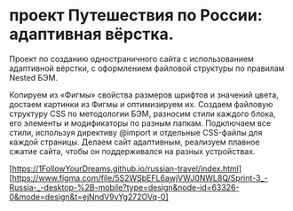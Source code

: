 # проект Путешествия по России: адаптивная вёрстка.

Проект по созданию одностраничного сайта с использованием адаптивной вёрстки, с оформлением файловой структуры по правилам Nested БЭМ.

Копируем из «Фигмы» свойства размеров шрифтов и значений цвета, достаем картинки из Фигмы и оптимизируем их. Cоздаем файловую структуру CSS по методологии БЭМ, разносим стили каждого блока, его элементы и модификаторы по разным папкам. Подключаем все стили, используя директиву @import и отдельные CSS-файлы для каждой страницы.  Делаем сайт адаптивным, реализуем плавное сжатие сайта, чтобы он поддерживался на разных устройствах.

[https://1FollowYourDreams.github.io/russian-travel/index.html]
[https://www.figma.com/file/5S2WSbEFL6awjVWJ0NWL8Q/Sprint-3_-Russia-_-desktop-%2B-mobile?type=design&node-id=63326-0&mode=design&t=ejNndV9vYg272OVq-0]